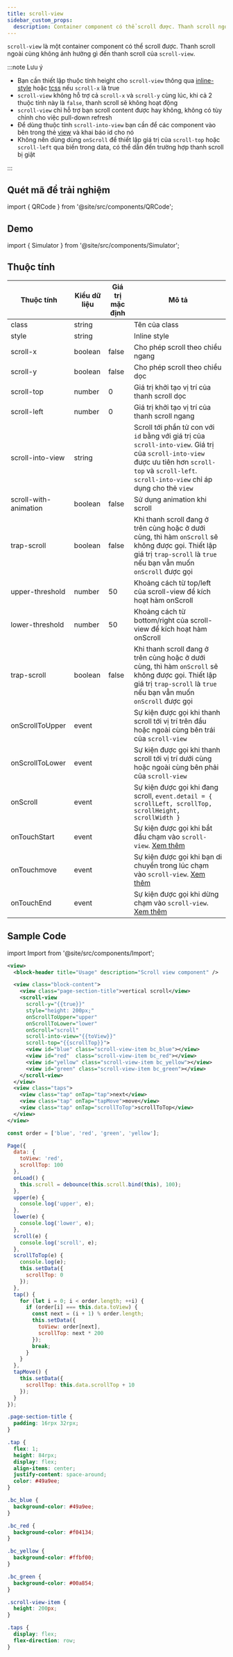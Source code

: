 ```yaml
---
title: scroll-view
sidebar_custom_props:
  description: Container component có thể scroll được. Thanh scroll ngoài cùng không ảnh hưởng gì đến thanh scroll của scroll-view
---
```


`scroll-view` là một container component có thể scroll được. Thanh scroll ngoài cùng không ảnh hưởng gì đến thanh scroll của `scroll-view`.

:::note Lưu ý

- Bạn cần thiết lập thuộc tính height cho `scroll-view` thông qua [inline-style](/docs/framework/tcss/tcss-introduction#Inline-style) hoặc [tcss](/docs/framework/tcss/tcss-introduction) nếu `scroll-x` là true
- `scroll-view` không hỗ trợ cả `scroll-x` và `scroll-y` cùng lúc, khi cả 2 thuộc tính này là `false`, thanh scroll sẽ không hoạt động
- `scroll-view` chỉ hỗ trợ bạn scroll content được hay không, không có tùy chỉnh cho việc pull-down refresh
- Để dùng thuộc tính `scroll-into-view` bạn cần để các component vào bên trong thẻ [view](/docs/component/basic/view-container/view) và khai báo id cho nó
- Không nên dùng dùng `onScroll` để thiết lập giá trị của `scroll-top` hoặc `scroll-left` qua biến trong data, có thể dẫn đến trường hợp thanh scroll bị giật

:::

## Quét mã để trải nghiệm

import { QRCode } from '@site/src/components/QRCode';

<QRCode page="pages/component/basic/scroll-view/index" />

## Demo

import { Simulator } from '@site/src/components/Simulator';

<Simulator page="pages/component/basic/scroll-view/index" />

## Thuộc tính

| Thuộc tính            | Kiểu dữ liệu | Giá trị mặc định | Mô tả                                                                                                                                                                                                 |
| --------------------- | ------------ | ---------------- | ----------------------------------------------------------------------------------------------------------------------------------------------------------------------------------------------------- |
| class                 | string       |                  | Tên của class                                                                                                                                                                                         |
| style                 | string       |                  | Inline style                                                                                                                                                                                          |
| scroll-x              | boolean      | false            | Cho phép scroll theo chiều ngang                                                                                                                                                                      |
| scroll-y              | boolean      | false            | Cho phép scroll theo chiều dọc                                                                                                                                                                        |
| scroll-top            | number       | 0                | Giá trị khởi tạo vị trí của thanh scroll dọc                                                                                                                                                          |
| scroll-left           | number       | 0                | Giá trị khởi tạo vị trí của thanh scroll ngang                                                                                                                                                        |
| scroll-into-view      | string       |                  | Scroll tới phần tử con với `id` bằng với giá trị của `scroll-into-view`. Giá trị của `scroll-into-view` được ưu tiên hơn `scroll-top` và `scroll-left`. `scroll-into-view` chỉ áp dụng cho thẻ `view` |
| scroll-with-animation | boolean      | false            | Sử dụng animation khi scroll                                                                                                                                                                          |
| trap-scroll           | boolean      | false            | Khi thanh scroll đang ở trên cùng hoặc ở dưới cùng, thì hàm `onScroll` sẽ không được gọi. Thiết lập giá trị `trap-scroll` là `true` nếu bạn vẫn muốn `onScroll` được gọi                              |
| upper-threshold       | number       | 50               | Khoảng cách từ top/left của scroll-view để kích hoạt hàm onScroll                                                                                                                                     |
| lower-threshold       | number       | 50               | Khoảng cách từ bottom/right của scroll-view để kích hoạt hàm onScroll                                                                                                                                 |
| trap-scroll           | boolean      | false            | Khi thanh scroll đang ở trên cùng hoặc ở dưới cùng, thì hàm `onScroll` sẽ không được gọi. Thiết lập giá trị `trap-scroll` là `true` nếu bạn vẫn muốn `onScroll` được gọi                              |
| onScrollToUpper       | event        |                  | Sự kiện được gọi khi thanh scroll tới vị trí trên đầu hoặc ngoài cùng bên trái của `scroll-view`                                                                                                      |
| onScrollToLower       | event        |                  | Sự kiện được gọi khi thanh scroll tới vị trí dưới cùng hoặc ngoài cùng bên phải của `scroll-view`                                                                                                     |
| onScroll              | event        |                  | Sự kiện được gọi khi đang scroll, `event.detail = { scrollLeft, scrollTop, scrollHeight, scrollWidth }`                                                                                               |
| onTouchStart          | event        |                  | Sự kiện được gọi khi bắt đầu chạm vào `scroll-view`. [Xem thêm](/docs/framework/event/event-object#TouchEvent-touch-event-object)                                                                     |
| onTouchmove           | event        |                  | Sự kiện được gọi khi bạn di chuyển trong lúc chạm vào `scroll-view`. [Xem thêm](/docs/framework/event/event-object#TouchEvent-touch-event-object)                                                     |
| onTouchEnd            | event        |                  | Sự kiện được gọi khi dừng chạm vào `scroll-view`. [Xem thêm](/docs/framework/event/event-object#TouchEvent-touch-event-object)                                                                        |

## Sample Code

import Import from '@site/src/components/Import';

<Import page="pages/component/basic/scroll-view" />

```xml title=index.txml
<view>
  <block-header title="Usage" description="Scroll view component" />

  <view class="block-content">
    <view class="page-section-title">vertical scroll</view>
    <scroll-view
      scroll-y="{{true}}"
      style="height: 200px;"
      onScrollToUpper="upper"
      onScrollToLower="lower"
      onScroll="scroll"
      scroll-into-view="{{toView}}"
      scroll-top="{{scrollTop}}">
      <view id="blue" class="scroll-view-item bc_blue"></view>
      <view id="red"  class="scroll-view-item bc_red"></view>
      <view id="yellow" class="scroll-view-item bc_yellow"></view>
      <view id="green" class="scroll-view-item bc_green"></view>
    </scroll-view>
  </view>
  <view class="taps">
    <view class="tap" onTap="tap">next</view>
    <view class="tap" onTap="tapMove">move</view>
    <view class="tap" onTap="scrollToTop">scrollToTop</view>
  </view>
</view>
```

```js title=index.js
const order = ['blue', 'red', 'green', 'yellow'];

Page({
  data: {
    toView: 'red',
    scrollTop: 100
  },
  onLoad() {
    this.scroll = debounce(this.scroll.bind(this), 100);
  },
  upper(e) {
    console.log('upper', e);
  },
  lower(e) {
    console.log('lower', e);
  },
  scroll(e) {
    console.log('scroll', e);
  },
  scrollToTop(e) {
    console.log(e);
    this.setData({
      scrollTop: 0
    });
  },
  tap() {
    for (let i = 0; i < order.length; ++i) {
      if (order[i] === this.data.toView) {
        const next = (i + 1) % order.length;
        this.setData({
          toView: order[next],
          scrollTop: next * 200
        });
        break;
      }
    }
  },
  tapMove() {
    this.setData({
      scrollTop: this.data.scrollTop + 10
    });
  }
});
```

```css title=index.tcss
.page-section-title {
  padding: 16rpx 32rpx;
}

.tap {
  flex: 1;
  height: 84rpx;
  display: flex;
  align-items: center;
  justify-content: space-around;
  color: #49a9ee;
}

.bc_blue {
  background-color: #49a9ee;
}

.bc_red {
  background-color: #f04134;
}

.bc_yellow {
  background-color: #ffbf00;
}

.bc_green {
  background-color: #00a854;
}

.scroll-view-item {
  height: 200px;
}

.taps {
  display: flex;
  flex-direction: row;
}
```
